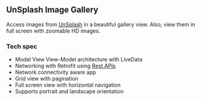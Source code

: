 ## UnSplash Image Gallery

Access images from [UnSplash](https://unsplash.com/) in a beautiful gallery view. Also, view them in full screen with zoomable HD images.

### Tech spec
- Model View View-Model architecture with LiveData
- Networking with Retrofit using [Rest APIs](https://unsplash.com/documentation)
- Network connectivity aware app
- Grid view with pagination
- Full screen view with horizontal navigation
- Supports portrait and landscape orientation
